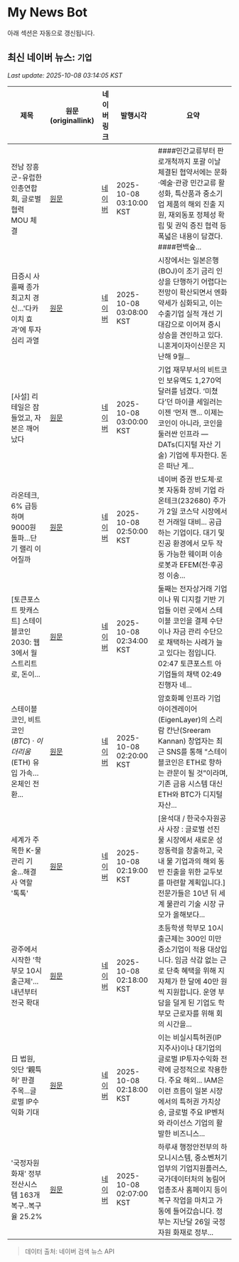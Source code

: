 # My News Bot

아래 섹션은 자동으로 갱신됩니다.

<!-- NEWS:START -->
## 최신 네이버 뉴스: `기업`
_Last update: 2025-10-08 03:14:05 KST_

| 제목 | 원문(originallink) | 네이버 링크 | 발행시각 | 요약 |
|---|---|---|---|---|
| 전남 장흥군-유럽한인총연합회, 글로벌 협력 MOU 체결 | [원문](https://www.wikitree.co.kr/articles/1086737) | [네이버](https://www.wikitree.co.kr/articles/1086737) | 2025-10-08 03:10:00 KST | ####민간교류부터 판로개척까지 포괄 이날 체결된 협약서에는 문화·예술·관광 민간교류 활성화, 특산품과 중소기업 제품의 해외 진출 지원, 재외동포 정체성 확립 및 권익 증진 협력 등 폭넓은 내용이 담겼다. ####편백숲... |
| 日증시 사흘째 종가 최고치 경신…'다카이치 효과'에 투자심리 과열 | [원문](https://www.pointdaily.co.kr/news/articleView.html?idxno=273525) | [네이버](https://www.pointdaily.co.kr/news/articleView.html?idxno=273525) | 2025-10-08 03:08:00 KST | 시장에서는 일본은행(BOJ)이 조기 금리 인상을 단행하기 어렵다는 전망이 확산되면서 엔화 약세가 심화되고, 이는 수출기업 실적 개선 기대감으로 이어져 증시 상승을 견인하고 있다. 니혼게이자이신문은 지난해 9월... |
| [사설] 리테일은 잠들었고, 자본은 깨어났다 | [원문](https://www.tokenpost.kr/news/insights/292376) | [네이버](https://www.tokenpost.kr/news/insights/292376) | 2025-10-08 03:00:00 KST | 기업 재무부서의 비트코인 보유액도 1,270억 달러를 넘겼다. ‘미쳤다’던 마이클 세일러는 이젠 ‘먼저 깬... 이제는 코인이 아니라, 코인을 둘러싼 인프라 — DATs(디지털 자산 기술) 기업에 투자한다. 돈은 떠난 게... |
| 라온테크, 6% 급등하며 9000원 돌파…단기 랠리 이어질까 | [원문](https://www.pointdaily.co.kr/news/articleView.html?idxno=273524) | [네이버](https://www.pointdaily.co.kr/news/articleView.html?idxno=273524) | 2025-10-08 02:50:00 KST | 네이버 증권 반도체·로봇 자동화 장비 기업 라온테크(232680) 주가가 2일 코스닥 시장에서 전 거래일 대비... 공급하는 기업이다. 대기 및 진공 환경에서 모두 작동 가능한 웨이퍼 이송 로봇과 EFEM(전·후공정 이송... |
| [토큰포스트 팟캐스트] 스테이블코인 2030: 웹3에서 월스트리트로, 돈이... | [원문](https://www.tokenpost.kr/news/insights/292374) | [네이버](https://www.tokenpost.kr/news/insights/292374) | 2025-10-08 02:34:00 KST | 둘째는 전자상거래 기업이나 뭐 디지컬 기반 기업들 이런 곳에서 스테이블 코인을 결제 수단이나 자금 관리 수단으로 채택하는 사례가 늘고 있다는 점입니다. 02:47 토큰포스트 아 기업들의 채택 02:49 진행자 네... |
| 스테이블코인, 비트코인($BTC)·이더리움($ETH) 유입 가속…온체인 전환... | [원문](https://www.tokenpost.kr/news/blockchain/292372) | [네이버](https://www.tokenpost.kr/news/blockchain/292372) | 2025-10-08 02:20:00 KST | 암호화폐 인프라 기업 아이겐레이어(EigenLayer)의 스리람 칸난(Sreeram Kannan) 창업자는 최근 SNS를 통해 “스테이블코인은 ETH로 향하는 관문이 될 것”이라며, 기존 금융 시스템 대신 ETH와 BTC가 디지털 자산... |
| 세계가 주목한 K-물관리 기술...해결사 역할 '톡톡' | [원문](https://www.ytn.co.kr/_ln/0115_202510080219044924) | [네이버](https://n.news.naver.com/mnews/article/052/0002256723?sid=102) | 2025-10-08 02:19:00 KST | [윤석대 / 한국수자원공사 사장 : 글로벌 선진 물 시장에서 새로운 성장동력을 창출하고, 국내 물 기업과의 해외 동반 진출을 위한 교두보를 마련할 계획입니다.] 전문가들은 10년 뒤 세계 물관리 기술 시장 규모가 올해보다... |
| 광주에서 시작한 '학부모 10시 출근제'...내년부터 전국 확대 | [원문](https://www.ytn.co.kr/_ln/0115_202510080218516123) | [네이버](https://n.news.naver.com/mnews/article/052/0002256722?sid=102) | 2025-10-08 02:18:00 KST | 초등학생 학부모 10시 출근제는 300인 미만 중소기업이 적용 대상입니다. 임금 삭감 없는 근로 단축 혜택을 위해 지자체가 한 달에 40만 원씩 지원합니다. 운영 부담을 덜게 된 기업도 학부모 근로자를 위해 회의 시간을... |
| 日 법원, 잇단 ‘親특허’ 판결 주목...글로벌 IP수익화 기대 | [원문](http://www.boannews.com/media/view.asp?idx=139674&kind=1) | [네이버](http://www.boannews.com/media/view.asp?idx=139674&kind=1) | 2025-10-08 02:18:00 KST | 이는 비실시특허권(IP지주사)이나 대기업의 글로벌 IP투자수익화 전략에 긍정적으로 작용한다. 주요 해외... IAM은 이런 흐름이 일본 시장에서의 특허권 가치상승, 글로벌 주요 IP벤처와 라이선스 기업의 활발한 비즈니스... |
| '국정자원 화재' 정부 전산시스템 163개 복구‥복구율 25.2% | [원문](https://imnews.imbc.com/news/2025/society/article/6763331_36718.html) | [네이버](https://n.news.naver.com/mnews/article/214/0001453765?sid=102) | 2025-10-08 02:07:00 KST | 하루새 행정안전부의 하모니시스템, 중소벤처기업부의 기업지원플러스, 국가데이터처의 농림어업총조사 홈페이지 등이 복구 작업을 마치고 가동에 들어갔습니다. 정부는 지난달 26일 국정자원 화재로 정부... |

> 데이터 출처: 네이버 검색 뉴스 API
<!-- NEWS:END -->

